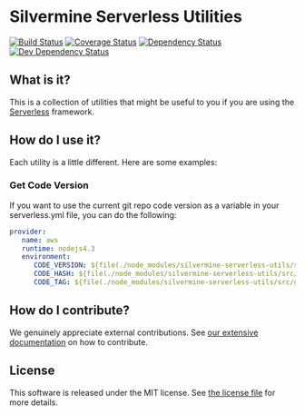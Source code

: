 # Silvermine Serverless Utilities

[![Build Status](https://travis-ci.org/silvermine/serverless-utils.svg?branch=master)](https://travis-ci.org/silvermine/serverless-utils)
[![Coverage Status](https://coveralls.io/repos/github/silvermine/serverless-utils/badge.svg?branch=master)](https://coveralls.io/github/silvermine/serverless-utils?branch=master)
[![Dependency Status](https://david-dm.org/silvermine/serverless-utils.svg)](https://david-dm.org/silvermine/serverless-utils)
[![Dev Dependency Status](https://david-dm.org/silvermine/serverless-utils/dev-status.svg)](https://david-dm.org/silvermine/serverless-utils#info=devDependencies&view=table)


## What is it?

This is a collection of utilities that might be useful to you if you are using
the [Serverless][sls] framework.


## How do I use it?

Each utility is a little different. Here are some examples:


### Get Code Version

If you want to use the current git repo code version as a variable in your
serverless.yml file, you can do the following:

```yml
provider:
   name: aws
   runtime: nodejs4.3
   environment:
      CODE_VERSION: ${file(./node_modules/silvermine-serverless-utils/src/get-code-version.js):both}
      CODE_HASH: ${file(./node_modules/silvermine-serverless-utils/src/get-code-version.js):hash}
      CODE_TAG: ${file(./node_modules/silvermine-serverless-utils/src/get-code-version.js):tag}
```


## How do I contribute?

We genuinely appreciate external contributions. See [our extensive
documentation](https://github.com/silvermine/silvermine-info#contributing) on
how to contribute.


## License

This software is released under the MIT license. See [the license
file](LICENSE) for more details.

[sls]: https://serverless.com/
